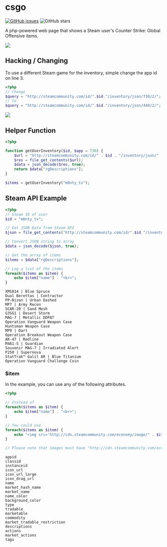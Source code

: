# csgo

[![GitHub issues](https://img.shields.io/github/issues-raw/montyanderson/csgo.svg)](https://github.com/montyanderson/csgo/issues)
![GitHub stars](https://img.shields.io/github/stars/montyanderson/csgo.svg?style=social&label=Star)

A php-powered web page that shows a Steam user's Counter Strike: Global Offensive items.

![](https://imgur.com/a/R2sEi9l)

## Hacking / Changing

To use a different Steam game for the inventory, simple change the app id on line 3.

``` php
<?php
// Change
$query = "http://steamcommunity.com/id/".$id."/inventory/json/730/2/";
// to
$query = "http://steamcommunity.com/id/".$id."/inventory/json/440/2/";
```

![](http://i.imgur.com/LpVHXZv.jpg)

## Helper Function

``` php
<?php

function getUserInventory($id, $app = 730) {
    $url = "http://steamcommunity.com/id/" . $id . "/inventory/json/" . $app . "/2/";
    $res = file_get_contents($url);
    $data = json_decode($res, true);
    return $data["rgDescriptions"];
}

$items = getUserInventory("m0nty_tv");

```

## Steam API Example

``` php
<?php
// Steam ID of user
$id = "m0nty_tv";

// Get JSON Data from Steam API
$json = file_get_contents("http://steamcommunity.com/id/".$id."/inventory/json/730/2/");

// Convert JSON string to array
$data = json_decode($json, true);

// Get the array of items
$items = $data["rgDescriptions"];

// Log a list of the items
foreach($items as $item) {
    echo $item["name"] . "<br>";
}
```

```
XM1014 | Blue Spruce
Dual Berettas | Contractor
PP-Bizon | Urban Dashed
MP7 | Army Recon
SCAR-20 | Sand Mesh
G3SG1 | Desert Storm
MAG-7 | Metallic DDPAT
Operation Vanguard Weapon Case
Huntsman Weapon Case
MP9 | Dart
Operation Breakout Weapon Case
AK-47 | Redline
M4A1-S | Guardian
Souvenir MAG-7 | Irradiated Alert
P250 | Supernova
StatTrak™ Galil AR | Blue Titanium
Operation Vanguard Challenge Coin
```

### $item

In the example, you can use any of the following attributes.

``` php
<?php

// Instead of
foreach($items as $item) {
    echo $item["name"] . "<br>";
}

// You could use
foreach($items as $item) {
    echo "<img src='http://cdn.steamcommunity.com/economy/image/" . $item["icon_url_large"] . "'><br>";
}

// Please note that images must have "http://cdn.steamcommunity.com/economy/image/" prepended before $item["icon_url_large"]
```

```
appid
classid
instanceid
icon_url
icon_url_large
icon_drag_url
name
market_hash_name
market_name
name_color
background_color
type
tradable
marketable
commodity
market_tradable_restriction
descriptions
actions
market_actions
tags
```
